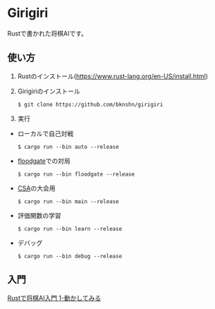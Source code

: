 # Girigiri
Rustで書かれた将棋AIです。

## 使い方

1. Rustのインストール(https://www.rust-lang.org/en-US/install.html)
2. Girigiriのインストール

    ```
    $ git clone https://github.com/bknshn/girigiri
    ```

3. 実行
- ローカルで自己対戦

    ```
    $ cargo run --bin auto --release
    ```

- [floodgate](http://wdoor.c.u-tokyo.ac.jp/shogi/floodgate.html)での対局

    ```
    $ cargo run --bin floodgate --release
    ```

- [CSA](http://www.computer-shogi.org/protocol/tcp_ip_server_121.html)の大会用

    ```
    $ cargo run --bin main --release
    ```

- 評価関数の学習

    ```
    $ cargo run --bin learn --release
    ```

- デバッグ

    ```
    $ cargo run --bin debug --release
    ```

## 入門
[Rustで将棋AI入門 1-動かしてみる](https://qiita.com/bknshn/items/a989f223aa022c0c9c2a)
